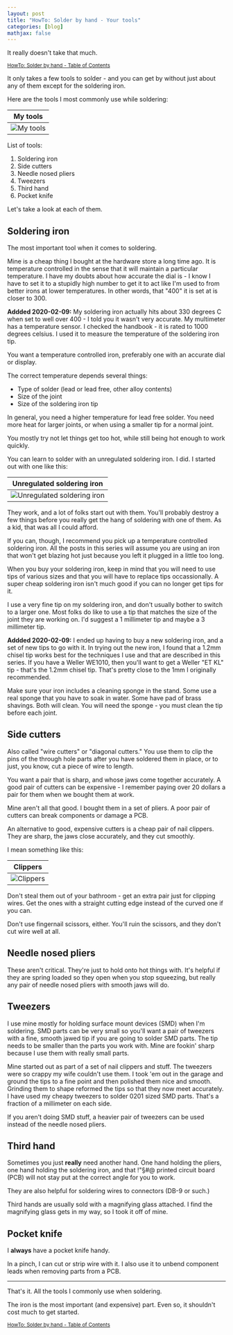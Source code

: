 ```yaml
---
layout: post
title: "HowTo: Solder by hand - Your tools"
categories: [blog]
mathjax: false
---
```

It really doesn't take that much.

<sub>[HowTo: Solder by hand - Table of Contents](howtosolder-toc)</sub>

It only takes a few tools to solder - and you can get by without just about any of them except for the soldering iron.

Here are the tools I most commonly use while soldering:

|My tools|
|--------|
|![My tools](/assets/2020-02-02-howtosolder-3tools/tools.jpg)|

List of tools:

1. Soldering iron
2. Side cutters
3. Needle nosed pliers
4. Tweezers
5. Third hand
6. Pocket knife

Let's take a look at each of them.

## Soldering iron

The most important tool when it comes to soldering.

Mine is a cheap thing I bought at the hardware store a long time ago.  It is temperature controlled in the sense that it will maintain a particular temperature.  I have my doubts about how accurate the dial is - I know I have to set it to a stupidly high number to get it to act like I'm used to from better irons at lower temperatures.  In other words, that "400" it is set at is closer to 300. 

**Addded 2020-02-09:**
My soldering iron actually hits about 330 degrees C when set to well over 400 - I told you it wasn't very accurate.  My multimeter has a temperature sensor.  I checked the handbook - it is rated to 1000 degrees celsius.  I used it to measure the temperature of the soldering iron tip.

You want a temperature controlled iron, preferably one with an accurate dial or display.

The correct temperature depends several things:

- Type of solder (lead or lead free, other alloy contents)
- Size of the joint 
- Size of the soldering iron tip

In general, you need a higher temperature for lead free solder.  You need more heat for larger joints, or when using a smaller tip for a normal joint.

You mostly try not let things get too hot, while still being hot enough to work quickly.

You can learn to solder with an unregulated soldering iron.  I did.  I started out with one like this:

|Unregulated soldering iron|
|--------|
|![Unregulated soldering iron](/assets/2020-02-02-howtosolder-3tools/unregulatediron.jpg)|

They work, and a lot of folks start out with them.  You'll probably destroy a few things before you really get the hang of soldering with one of them.  As a kid, that was all I could afford.

If you can, though, I recommend you pick up a temperature controlled soldering iron.  All the posts in this series will assume you are using an iron that won't get blazing hot just because you left it plugged in a little too long.

When you buy your soldering iron, keep in mind that you will need to use tips of various sizes and that you will have to replace tips occassionally.  A super cheap soldering iron isn't much good if you can no longer get tips for it.

I use a very fine tip on my soldering iron, and don't usually bother to switch to a larger one.  Most folks do like to use a tip that matches the size of the joint they are working on.  I'd suggest a 1 millimeter tip and maybe a 3 millimeter tip.

**Addded 2020-02-09:**
I ended up having to buy a new soldering iron, and a set of new tips to go with it.  In trying out the new iron, I found that a 1.2mm chisel tip works best for the techniques I use and that are described in this series.  If you have a Weller WE1010, then you'll want to get a Weller "ET KL" tip - that's the 1.2mm chisel tip.  That's pretty close to the 1mm I originally recommended.

Make sure your iron includes a cleaning sponge in the stand.  Some use a real sponge that you have to soak in water.  Some have  pad of brass shavings.  Both will clean.  You will need the sponge - you must clean the tip before each joint.

## Side cutters

Also called "wire cutters" or "diagonal cutters."  You use them to clip the pins of the through hole parts after you have soldered them in place, or to just, you know, cut a piece of wire to length.

You want a pair that is sharp, and whose jaws come together accurately.  A good pair of cutters can be expensive - I remember paying over 20 dollars a pair for them when we bought them at work.

Mine aren't all that good.  I bought them in a set of pliers.  A poor pair of cutters can break components or damage a PCB.

An alternative to good, expensive cutters is a cheap pair of nail clippers.  They are sharp, the jaws close accurately, and they cut smoothly.

I mean something like this:

|Clippers|
|--------|
|![Clippers](/assets/2020-02-02-howtosolder-3tools/clippers.jpg)|

Don't steal them out of your bathroom - get an extra pair just for clipping wires.  Get the ones with a straight cutting edge instead of the curved one if you can.

Don't use fingernail scissors, either.  You'll ruin the scissors, and they don't cut wire well at all.

## Needle nosed pliers

These aren't critical.  They're just to hold onto hot things with.  It's helpful if they are spring loaded so they open when you stop squeezing, but really any pair of needle nosed pliers with smooth jaws will do.

## Tweezers

I use mine mostly for holding surface mount devices (SMD) when I'm soldering.  SMD parts can be very small so you'll want a pair of tweezers with a fine, smooth jawed tip if you are going to solder SMD parts.  The tip needs to be smaller than the parts you work with.  Mine are fookin' sharp because I use them with really small parts.

Mine started out as part of a set of nail clippers and stuff.  The tweezers were so crappy my wife couldn't use them.  I took 'em out in the garage and ground the tips to a fine point and then polished them nice and smooth.  Grinding them to shape reformed the tips so that they now meet accurately.  I have used my cheapy tweezers to solder 0201 sized SMD parts.  That's a fraction of a millimeter on each side.

If you aren't doing SMD stuff, a heavier pair of tweezers can be used instead of the needle nosed pliers.

## Third hand

Sometimes you just **really** need another hand.  One hand holding the pliers, one hand holding the soldering iron, and that !"$§$#@ printed circuit board (PCB) will not stay put at the correct angle for you to work.

They are also helpful for soldering wires to connectors (DB-9 or such.)

Third hands are usually sold with a magnifying glass attached.  I find the magnifying glass gets in my way, so I took it off of mine.

## Pocket knife

I **always** have a pocket knife handy.

In a pinch, I can cut or strip wire with it.  I also use it to unbend component leads when removing parts from a PCB.

-----------------------

That's it.  All the tools I commonly use when soldering.

The iron is the most important (and expensive) part.  Even so, it shouldn't cost much to get started.




<sub>[HowTo: Solder by hand - Table of Contents](howtosolder-toc)</sub>
